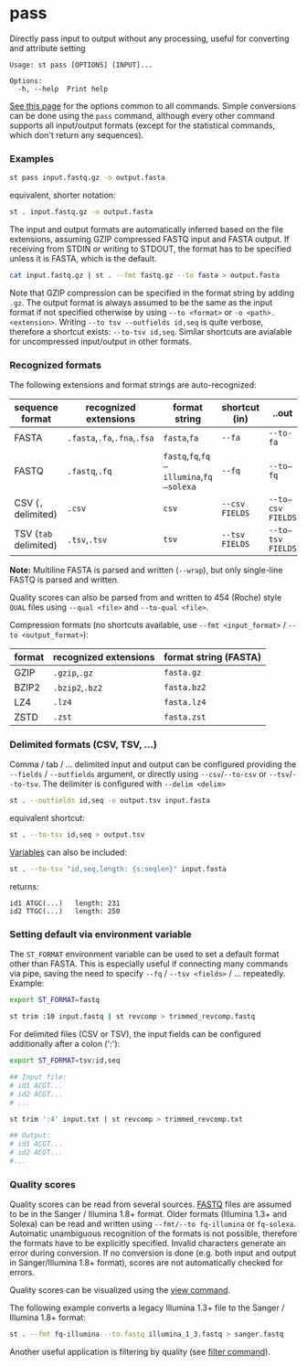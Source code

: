 # pass
Directly pass input to output without any processing, useful for converting and
attribute setting

```
Usage: st pass [OPTIONS] [INPUT]...

Options:
  -h, --help  Print help
```
[See this page](opts.md) for the options common to all commands.
Simple conversions can be done using the `pass` command, although every
other command supports all input/output formats (except for the statistical
commands, which don't return any sequences).

### Examples

```sh
st pass input.fastq.gz -o output.fasta
```

equivalent, shorter notation:

```sh
st . input.fastq.gz -o output.fasta
```

The input and output formats are automatically inferred based on the file
extensions, assuming GZIP compressed FASTQ input and FASTA output.
If receiving from STDIN or writing to STDOUT, the format has to be
specified unless it is FASTA, which is the default.

```sh
cat input.fastq.gz | st . --fmt fastq.gz --to fasta > output.fasta
```
Note that GZIP compression can be specified in the format string by adding
`.gz`.
The output format is always assumed to be the same as the input format
if not specified otherwise by using `--to <format>` or `-o <path>.<extension>`.
Writing `--to tsv --outfields id,seq` is quite verbose, therefore
a shortcut exists: `--to-tsv id,seq`. Similar shortcuts are avialable for uncompressed
input/output in other formats.


### Recognized formats

The following extensions and format strings are auto-recognized:

sequence format      | recognized extensions | format string | shortcut (in) | ..out
-------------------- | --------------------- | ------------- | ------------- | ----------
FASTA                |  `.fasta`,`.fa`,`.fna`,`.fsa`| `fasta`,`fa`| `--fa`        | `--to-fa`
FASTQ                |  `.fastq`,`.fq`       | `fastq`,`fq`,`fq—illumina`,`fq—solexa`| `--fq`| `--to—fq`
CSV (`,` delimited)  |  `.csv`               | `csv`         | `--csv FIELDS`| `--to—csv FIELDS`
TSV (`tab` delimited)|  `.tsv`,`.tsv`        | `tsv`         | `--tsv FIELDS`| `--to—tsv FIELDS `

**Note:** Multiline FASTA is parsed and written (`--wrap`), but only single-line
FASTQ is parsed and written.

Quality scores can also be parsed from and written to 454 (Roche) style `QUAL`
files using `--qual <file>` and `--to-qual <file>`.

Compression formats (no shortcuts available, use `--fmt <input_format>` / `--to <output_format>`):

format       | recognized extensions | format string (FASTA)
------------ | --------------------- | ---------------------
GZIP         |  `.gzip`,`.gz`        | `fasta.gz`
BZIP2        |  `.bzip2`,`.bz2`      | `fasta.bz2`
LZ4          |  `.lz4`               | `fasta.lz4`
ZSTD         |  `.zst`               | `fasta.zst`


### Delimited formats (CSV, TSV, ...)

Comma / tab / ... delimited input and output can be configured providing the
`--fields` / `--outfields` argument, or directly using `--csv`/`--to-csv`
or `--tsv`/`--to-tsv`. The delimiter is configured with `--delim <delim>`

```sh
st . --outfields id,seq -o output.tsv input.fasta
```

equivalent shortcut:

```sh
st . --to-tsv id,seq > output.tsv
```

[Variables](variables.md) can also be included:

```sh
st . --to-tsv "id,seq,length: {s:seqlen}" input.fasta
```

returns:

```
id1	ATGC(...)	length: 231
id2	TTGC(...)	length: 250
```

### Setting default via environment variable

The `ST_FORMAT` environment variable can be used to set a default format other
than FASTA. This is especially useful if connecting many commands via pipe,
saving the need to specify `--fq` / `--tsv <fields>` / ... repeatedly. Example:

```sh
export ST_FORMAT=fastq

st trim :10 input.fastq | st revcomp > trimmed_revcomp.fastq
```

For delimited files (CSV or TSV), the input fields can be configured
additionally after a colon (':'):

```sh
export ST_FORMAT=tsv:id,seq

## Input file:
# id1 ACGT...
# id2 ACGT...
# ...

st trim ':4' input.txt | st revcomp > trimmed_revcomp.txt

## Output:
# id1 ACGT...
# id2 ACGT...
#...
```

### Quality scores

Quality scores can be read from several sources.
[FASTQ](https://en.wikipedia.org/wiki/FASTQ_format) files are assumed to be
in the Sanger / Illumina 1.8+ format. Older formats (Illumina 1.3+ and Solexa)
can be read and written using `--fmt/--to fq-illumina` or `fq-solexa`. Automatic
unambiguous recognition of the formats is not possible, therefore the formats have
to be explicitly specified. Invalid characters generate an error during conversion.
If no conversion is done (e.g. both input and output in Sanger/Illumina 1.8+ format),
scores are not automatically checked for errors.

Quality scores can be visualized using the [view command](view.md).

The following example converts a legacy Illumina 1.3+ file to the Sanger /
Illumina 1.8+ format:

```sh
st . --fmt fq-illumina --to.fastq illumina_1_3.fastq > sanger.fastq
```
Another useful application is filtering by quality (see [filter command](filter.md#quality-filtering)).
